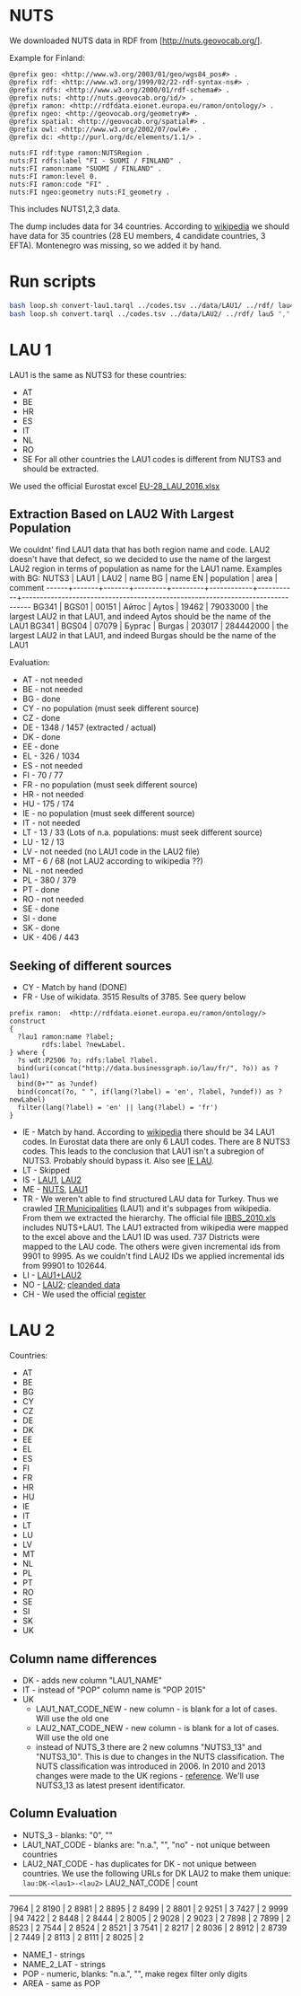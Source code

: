# NUTS
We downloaded NUTS data in RDF from [http://nuts.geovocab.org/].

Example for Finland:

```ttl
@prefix geo: <http://www.w3.org/2003/01/geo/wgs84_pos#> .
@prefix rdf: <http://www.w3.org/1999/02/22-rdf-syntax-ns#> .
@prefix rdfs: <http://www.w3.org/2000/01/rdf-schema#> .
@prefix nuts: <http://nuts.geovocab.org/id/> .
@prefix ramon: <http://rdfdata.eionet.europa.eu/ramon/ontology/> .
@prefix ngeo: <http://geovocab.org/geometry#> .
@prefix spatial: <http://geovocab.org/spatial#> .
@prefix owl: <http://www.w3.org/2002/07/owl#> .
@prefix dc: <http://purl.org/dc/elements/1.1/> .

nuts:FI rdf:type ramon:NUTSRegion .
nuts:FI rdfs:label "FI - SUOMI / FINLAND" .
nuts:FI ramon:name "SUOMI / FINLAND" .
nuts:FI ramon:level 0.
nuts:FI ramon:code "FI" .
nuts:FI ngeo:geometry nuts:FI_geometry .
```

This includes NUTS1,2,3 data.

The dump includes data for 34 countries. According to [wikipedia](https://en.wikipedia.org/wiki/Local_administrative_unit)
we should have data for 35 countries (28 EU members, 4 candidate countries, 3 EFTA).
Montenegro was missing, so we added it by hand.

# Run scripts
```bash
bash loop.sh convert-lau1.tarql ../codes.tsv ../data/LAU1/ ../rdf/ lau4
bash loop.sh convert.tarql ../codes.tsv ../data/LAU2/ ../rdf/ lau5 ","
```
# LAU 1
LAU1 is the same as NUTS3 for these countries:
* AT
* BE
* HR
* ES
* IT
* NL
* RO
* SE
For all other countries the LAU1 codes is different from NUTS3 and should be extracted.

We used the official Eurostat excel [EU-28_LAU_2016.xlsx](./data/EU-28_LAU_2016.xlsx)

## Extraction Based on LAU2 With Largest Population
We couldnt' find LAU1 data that has both region name and code.
LAU2 doesn't have that defect, so we decided to use the name of the largest LAU2 region in terms of population as name for the LAU1 name.
Examples with BG:
NUTS3 | LAU1  |  LAU2 | name BG | name EN | population |      area | comment
------+-------+-------+---------+---------+------------+-----------+--------------------------------------------------------------------------------
BG341 | BGS01 | 00151 | Айтос   | Aytos   |      19462 |  79033000 | the largest LAU2 in that LAU1, and indeed Aytos should be the name of the LAU1
BG341 | BGS04 | 07079 | Бургас  | Burgas  |     203017 | 284442000 | the largest LAU2 in that LAU1, and indeed Burgas should be the name of the LAU1

Evaluation:
* AT - not needed
* BE - not needed
* BG - done
* CY - no population (must seek different source)
* CZ - done
* DE - 1348 / 1457 (extracted / actual)
* DK - done
* EE - done
* EL - 326 / 1034
* ES - not needed
* FI - 70 / 77
* FR - no population (must seek different source)
* HR - not needed
* HU - 175 / 174
* IE - no population (must seek different source)
* IT - not needed
* LT - 13 / 33 (Lots of n.a. populations: must seek different source)
* LU - 12 / 13
* LV - not needed (no LAU1 code in the LAU2 file)
* MT - 6 / 68 (not LAU2 according to wikipedia ??)
* NL - not needed
* PL - 380 / 379
* PT - done
* RO - not needed
* SE - done
* SI - done
* SK - done
* UK - 406 / 443

## Seeking of different sources
* CY - Match by hand (DONE)
* FR - Use of wikidata. 3515 Results of 3785. See query below

```sparql
prefix ramon:  <http://rdfdata.eionet.europa.eu/ramon/ontology/>
construct
{
  ?lau1 ramon:name ?label;
        rdfs:label ?newLabel.
} where {
  ?s wdt:P2506 ?o; rdfs:label ?label.
  bind(uri(concat("http://data.businessgraph.io/lau/fr/", ?o)) as ?lau1)
  bind(0+"" as ?undef)
  bind(concat(?o, " ", if(lang(?label) = 'en', ?label, ?undef)) as ?newLabel)
  filter(lang(?label) = 'en' || lang(?label) = 'fr')
}
```
* IE - Match by hand. According to [wikipedia](https://en.wikipedia.org/wiki/Local_administrative_unit)
there should be 34 LAU1 codes. In Eurostat data there are only 6 LAU1 codes.
There are 8 NUTS3 codes. This leads to the conclusion that LAU1 isn't a subregion of NUTS3.
Probably should bypass it. Also see [IE LAU](https://en.wikipedia.org/wiki/Local_government_in_the_Republic_of_Ireland).
* LT - Skipped
* IS - [LAU1](https://en.wikipedia.org/wiki/Regions_of_Iceland), [LAU2](https://en.wikipedia.org/wiki/Municipalities_of_Iceland)
* ME - [NUTS](https://en.wikipedia.org/wiki/NUTS_of_Montenegro), [LAU1](https://en.wikipedia.org/wiki/Municipalities_of_Montenegro)
* TR - We weren't able to find structured LAU data for Turkey.
Thus we crawled [TR Municipalities](https://en.wikipedia.org/wiki/List_of_municipalities_in_Turkey) (LAU1) and it's subpages from wikipedia.
From them we extracted the hierarchy.
The official file [IBBS_2010.xls](https://biruni.tuik.gov.tr/DIESS/FileDownload/Yayinlar/Siniflamalar/IBBS_2010.xls) includes NUTS+LAU1.
The LAU1 extracted from wikipedia were mapped to the excel above and the LAU1 ID was used. 737 Districts were mapped to the LAU code.
The others were given incremental ids from 9901 to 9995.
As we couldn't find LAU2 IDs we applied incremental ids from 99901 to 102644.
* LI - [LAU1+LAU2](https://en.wikipedia.org/wiki/Municipalities_of_Liechtenstein)
* NO - [LAU2](https://en.wikipedia.org/wiki/List_of_municipalities_of_Norway); [cleanded data](https://docs.google.com/spreadsheets/d/14_dAPjSz1Rarwi1JZDDZ2Q9dSIHSXd2ede5wwqKOPlE/edit#gid=0)
* CH -  We used the official [register](https://www.bfs.admin.ch/bfs/fr/home/bases-statistiques/repertoire-officiel-communes-suisse.assetdetail.2245009.html)

# LAU 2
Countries:
* AT
* BE
* BG
* CY
* CZ
* DE
* DK
* EE
* EL
* ES
* FI
* FR
* HR
* HU
* IE
* IT
* LT
* LU
* LV
* MT
* NL
* PL
* PT
* RO
* SE
* SI
* SK
* UK

## Column name differences
* DK - adds new column "LAU1_NAME"
* IT - instead of "POP" column name is "POP 2015"
* UK
  * LAU1_NAT_CODE_NEW - new column - is blank for a lot of cases. Will use the old one
  * LAU2_NAT_CODE_NEW - new column - is blank for a lot of cases. Will use the old one
  * instead of NUTS_3 there are 2 new columns "NUTS3_13" and "NUTS3_10".
This is due to changes in the NUTS classification. The NUTS classification was introduced in 2006.
In 2010 and 2013 changes were made to the UK regions - [reference](https://en.wikipedia.org/wiki/NUTS_statistical_regions_of_the_United_Kingdom#NUTS_2013).
We'll use NUTS3_13 as latest present identificator.

## Column Evaluation
* NUTS_3 - blanks: "0", ""
* LAU1_NAT_CODE - blanks are: "n.a.", "", "no" - not unique between countries
* LAU2_NAT_CODE - has duplicates for DK - not unique between countries.
We use the following URLs for DK LAU2 to make them unique: `lau:DK-<lau1>-<lau2>`
LAU2_NAT_CODE | count
---------------------
7964        | 2
8190        | 2
8981        | 2
8895        | 2
8499        | 2
8801        | 2
9251        | 3
7427        | 2
9999        | 94
7422        | 2
8448        | 2
8444        | 2
8005        | 2
9028        | 2
9023        | 2
7898        | 2
7899        | 2
8523        | 2
7544        | 2
8524        | 2
8521        | 3
7541        | 2
8217        | 2
8036        | 2
8912        | 2
8739        | 2
7449        | 2
8113        | 2
8111        | 2
8025        | 2

* NAME_1 - strings
* NAME_2_LAT - strings
* POP - numeric, blanks: "n.a.", "", make regex filter only digits
* AREA - same as POP
